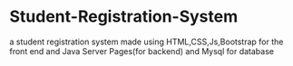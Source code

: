 # Student-Registration-System
a student registration system made using HTML,CSS,Js,Bootstrap for the front end and Java Server Pages(for backend) and Mysql for database 
